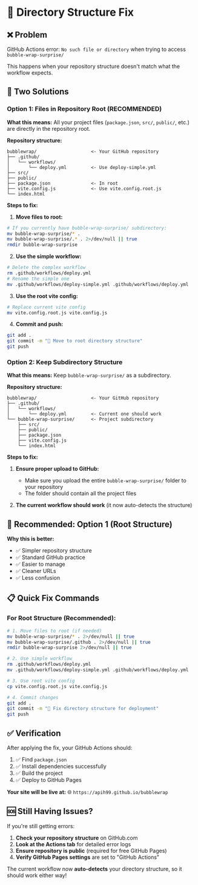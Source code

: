 # 🔧 Directory Structure Fix

## ❌ Problem
GitHub Actions error: `No such file or directory` when trying to access `bubble-wrap-surprise/`

This happens when your repository structure doesn't match what the workflow expects.

## 🎯 Two Solutions

### Option 1: Files in Repository Root (RECOMMENDED)

**What this means:** All your project files (`package.json`, `src/`, `public/`, etc.) are directly in the repository root.

**Repository structure:**
```
bubblewrap/                    <- Your GitHub repository
├── .github/
│   └── workflows/
│       └── deploy.yml         <- Use deploy-simple.yml
├── src/
├── public/
├── package.json               <- In root
├── vite.config.js             <- Use vite.config.root.js
└── index.html
```

**Steps to fix:**
1. **Move files to root:**
```bash
# If you currently have bubble-wrap-surprise/ subdirectory:
mv bubble-wrap-surprise/* .
mv bubble-wrap-surprise/.* . 2>/dev/null || true
rmdir bubble-wrap-surprise
```

2. **Use the simple workflow:**
```bash
# Delete the complex workflow
rm .github/workflows/deploy.yml
# Rename the simple one
mv .github/workflows/deploy-simple.yml .github/workflows/deploy.yml
```

3. **Use the root vite config:**
```bash
# Replace current vite config
mv vite.config.root.js vite.config.js
```

4. **Commit and push:**
```bash
git add .
git commit -m "🔧 Move to root directory structure"
git push
```

### Option 2: Keep Subdirectory Structure

**What this means:** Keep `bubble-wrap-surprise/` as a subdirectory.

**Repository structure:**
```
bubblewrap/                    <- Your GitHub repository
├── .github/
│   └── workflows/
│       └── deploy.yml         <- Current one should work
└── bubble-wrap-surprise/      <- Project subdirectory
    ├── src/
    ├── public/
    ├── package.json
    ├── vite.config.js
    └── index.html
```

**Steps to fix:**
1. **Ensure proper upload to GitHub:**
   - Make sure you upload the entire `bubble-wrap-surprise/` folder to your repository
   - The folder should contain all the project files

2. **The current workflow should work** (it now auto-detects the structure)

## 🚀 Recommended: Option 1 (Root Structure)

**Why this is better:**
- ✅ Simpler repository structure
- ✅ Standard GitHub practice
- ✅ Easier to manage
- ✅ Cleaner URLs
- ✅ Less confusion

## 📋 Quick Fix Commands

### For Root Structure (Recommended):
```bash
# 1. Move files to root (if needed)
mv bubble-wrap-surprise/* . 2>/dev/null || true
mv bubble-wrap-surprise/.github . 2>/dev/null || true
rmdir bubble-wrap-surprise 2>/dev/null || true

# 2. Use simple workflow
rm .github/workflows/deploy.yml
mv .github/workflows/deploy-simple.yml .github/workflows/deploy.yml

# 3. Use root vite config
cp vite.config.root.js vite.config.js

# 4. Commit changes
git add .
git commit -m "🔧 Fix directory structure for deployment"
git push
```

## ✅ Verification

After applying the fix, your GitHub Actions should:
1. ✅ Find `package.json`
2. ✅ Install dependencies successfully
3. ✅ Build the project
4. ✅ Deploy to GitHub Pages

**Your site will be live at:**
🌐 `https://apih99.github.io/bubblewrap`

## 🆘 Still Having Issues?

If you're still getting errors:

1. **Check your repository structure** on GitHub.com
2. **Look at the Actions tab** for detailed error logs
3. **Ensure repository is public** (required for free GitHub Pages)
4. **Verify GitHub Pages settings** are set to "GitHub Actions"

The current workflow now **auto-detects** your directory structure, so it should work either way! 